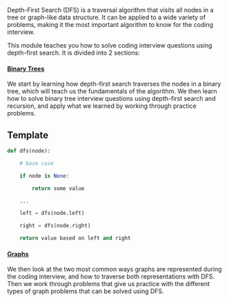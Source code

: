 Depth-First Search (DFS) is a traversal algorithm that visits all nodes in a tree or graph-like data structure. It can be applied to a wide variety of problems, making it the most important algorithm to know for the coding interview.

This module teaches you how to solve coding interview questions using depth-first search. It is divided into 2 sections:

#### [Binary Trees](https://www.hellointerview.com/learn/code/depth-first-search/fundamentals)

We start by learning how depth-first search traverses the nodes in a binary tree, which will teach us the fundamentals of the algorithm. We then learn how to solve binary tree interview questions using depth-first search and recursion, and apply what we learned by working through practice problems.

## Template 

```python
def dfs(node):

    # base case

    if node is None:

        return some value

    ...

    left = dfs(node.left)

    right = dfs(node.right)

    return value based on left and right
```

#### [Graphs](https://www.hellointerview.com/learn/code/depth-first-search/graphs)

We then look at the two most common ways graphs are represented during the coding interview, and how to traverse both representations with DFS. Then we work through problems that give us practice with the different types of graph problems that can be solved using DFS.